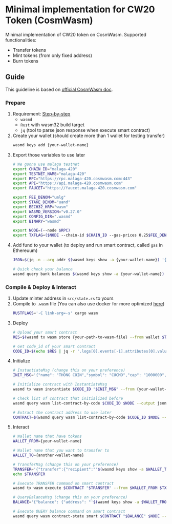 # Minimal implementation for CW20 Token (CosmWasm)

Minimal implementation of CW20 token on CosmWasm.
Supported functionalities:
* Transfer tokens
* Mint tokens (from only fixed address)
* Burn tokens

## Guide
This guideline is based on [official CosmWasm doc](https://docs.cosmwasm.com/docs/1.0/).

### Prepare
1. Requirement: [Step-by-step](https://docs.cosmwasm.com/docs/1.0/getting-started/installation)
    * `wasmd`
    * `Rust` with wasm32 build target 
    * `jq` (tool to parse json response when execute smart contract)
2. Create your wallet (should create more than 1 wallet for testing transfer)
    ```bash
    wasmd keys add {your-wallet-name}
    ```
3. Export those variables to use later
    ```bash
    # We gonna use malaga testnet
    export CHAIN_ID="malaga-420"  
    export TESTNET_NAME="malaga-420"
    export RPC="https://rpc.malaga-420.cosmwasm.com:443"
    export API="https://api.malaga-420.cosmwasm.com"
    export FAUCET="https://faucet.malaga-420.cosmwasm.com"

    export FEE_DENOM="umlg"
    export STAKE_DENOM="uand"
    export BECH32_HRP="wasm"
    export WASMD_VERSION="v0.27.0"
    export CONFIG_DIR=".wasmd"
    export BINARY="wasmd"

    export NODE=(--node $RPC)
    export TXFLAG=($NODE --chain-id $CHAIN_ID --gas-prices 0.25$FEE_DENOM --gas auto --gas-adjustment 1.3)
    ```
4. Add fund to your wallet (to deploy and run smart contract, called `gas` in Ethereuum)
    ```bash
    JSON=$(jq -n --arg addr $(wasmd keys show -a {your-wallet-name}) '{"denom":"umlg","address":$addr}') && curl -X POST --header "Content-Type: application/json" --data "$JSON" https://faucet.malaga-420.cosmwasm.com/credit

    # Quick check your balance
    wasmd query bank balances $(wasmd keys show -a {your-wallet-name}) $NODE
    ```

### Compile & Deploy & Interact
1. Update minter address in `src/state.rs` to yours
2. Compile to `.wasm` file (You can also use docker for more optimized [here](https://docs.cosmwasm.com/docs/1.0/getting-started/compile-contract#optimized-compilation))
    ```bash
    RUSTFLAGS='-C link-arg=-s' cargo wasm
    ```
3. Deploy
    ```bash
    # Upload your smart contract
    RES=$(wasmd tx wasm store {your-path-to-wasm-file} --from wallet $TXFLAG -y --output json -b block)

    # Get code_id of your smart contract
    CODE_ID=$(echo $RES | jq -r '.logs[0].events[-1].attributes[0].value')
    ```
4. Initialize
    ```bash
    # InstantiateMsg (change this on your preference)
    INIT_MSG='{"name": "THONG COIN","symbol": "CUCMO","cap": "1000000","total_supply": "500000"}'

    # Initialize contract with InstantiateMsg
    wasmd tx wasm instantiate $CODE_ID "$INIT_MSG" --from {your-wallet-name} --label {your-contract-label} $TXFLAG -y --no-admin

    # Check list of contract that initialized before
    wasmd query wasm list-contract-by-code $CODE_ID $NODE --output json

    # Extract the contract address to use later
    CONTRACT=$(wasmd query wasm list-contract-by-code $CODE_ID $NODE --output json | jq -r '.contracts[-1]')

    ```
5. Interact
    ```bash
    # Wallet name that have tokens
    WALLET_FROM={your-wallet-name}

    # Wallet name that you want to transfer to
    WALLET_TO={another-wallet-name}

    # TransferMsg (change this on your preference)
    TRANSFER='{"transfer":{"recipient":"'$(wasmd keys show -a $WALLET_TO)'","amount":"55"}}'
    echo $TRANSFER

    # Execute TRANSFER command on smart contract
    wasmd tx wasm execute $CONTRACT "$TRANSFER" --from $WALLET_FROM $TXFLAG -y

    # QueryBalanceMsg (change this on your preference)
    BALANCE='{"balance": {"address": "'$(wasmd keys show -a $WALLET_FROM)'"}}'

    # Execute QUERY balance command on smart contract
    wasmd query wasm contract-state smart $CONTRACT "$BALANCE" $NODE --output json
    ```
